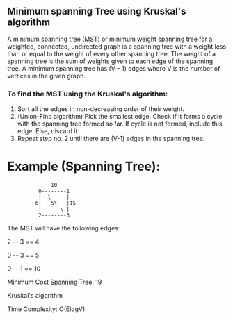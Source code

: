 ## Minimum spanning Tree using Kruskal's algorithm 
A minimum spanning tree (MST) or minimum weight spanning tree for a weighted, connected,
undirected graph is a spanning tree with a weight less than or equal to the weight of
every other spanning tree.
The weight of a spanning tree is the sum of weights given to each edge of the spanning tree.
A minimum spanning tree has (V – 1) edges where V is the number of vertices in the given graph.

### To find the MST using the Kruskal's algorithm:

1. Sort all the edges in non-decreasing order of their weight.
2. (Union-Find algorithm) Pick the smallest edge. Check if it forms a cycle with the spanning tree formed so far.    If cycle is not formed, include this edge. Else, discard it.
3. Repeat step no. 2 until there are (V-1) edges in the spanning tree.

#  Example (Spanning Tree):
                  10
              0--------1
              |  \     |
             6|   5\   |15
              |      \ |
              2--------3

The MST will have the following edges:

2 -- 3 == 4

0 -- 3 == 5

0 -- 1 == 10

Minimum Cost Spanning Tree: 19

Kruskal's algorithm

Time Complexity: O(ElogV)

